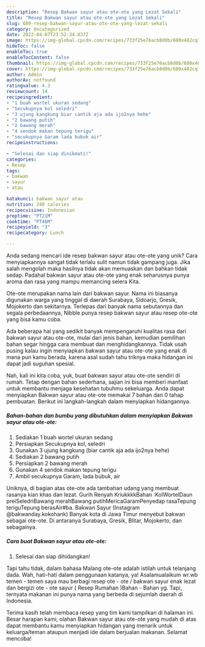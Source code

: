 ```yaml
---
description: "Resep Bakwan sayur atau ote-ote yang Lezat Sekali"
title: "Resep Bakwan sayur atau ote-ote yang Lezat Sekali"
slug: 689-resep-bakwan-sayur-atau-ote-ote-yang-lezat-sekali
category: Uncategorized
date: 2022-04-07T23:52:34.837Z
image: https://img-global.cpcdn.com/recipes/733f25e76acb8d0b/680x482cq70/bakwan-sayur-atau-ote-ote-foto-resep-utama.jpg
hideToc: false
enableToc: true
enableTocContent: false
thumbnail: https://img-global.cpcdn.com/recipes/733f25e76acb8d0b/680x482cq70/bakwan-sayur-atau-ote-ote-foto-resep-utama.jpg
cover: https://img-global.cpcdn.com/recipes/733f25e76acb8d0b/680x482cq70/bakwan-sayur-atau-ote-ote-foto-resep-utama.jpg
author: Admin
authorAv: notfound
ratingvalue: 4.3
reviewcount: 14
recipeingredient:
- "1 buah wortel ukuran sedang"
- "Secukupnya kol seledri"
- "3 ujung kangkung biar cantik aja ada ijo2nya hehe"
- "2 bawang putih"
- "2 bawang merah"
- "4 sendok makan tepung terigu"
- "secukupnya Garam lada bubuk air"
recipeinstructions:

- "Selesai dan siap dinikmati!"
categories:
- Resep
tags:
- bakwan
- sayur
- atau

katakunci: bakwan sayur atau 
nutrition: 248 calories
recipecuisine: Indonesian
preptime: "PT21M"
cooktime: "PT46M"
recipeyield: "3"
recipecategory: Lunch

---
```





Anda sedang mencari ide resep bakwan sayur atau ote-ote yang unik? Cara menyiapkannya sangat tidak terlalu sulit namun tidak gampang juga. Jika salah mengolah maka hasilnya tidak akan memuaskan dan bahkan tidak sedap. Padahal bakwan sayur atau ote-ote yang enak seharusnya punya aroma dan rasa yang mampu memancing selera Kita.





Ote-ote merupakan nama lain dari bakwan sayur. Nama ini biasanya digunakan warga yang tinggal di daerah Surabaya, Sidoarjo, Gresik, Mojokerto dan sekitarnya. Terlepas dari banyak nama sebutannya dan segala perbedaannya, Nibble punya resep bakwan sayur atau resep ote-ote yang bisa kamu coba.

Ada beberapa hal yang sedikit banyak mempengaruhi kualitas rasa dari bakwan sayur atau ote-ote, mulai dari jenis bahan, kemudian pemilihan bahan segar hingga cara membuat dan menghidangkannya. Tidak usah pusing kalau ingin menyiapkan bakwan sayur atau ote-ote yang enak di mana pun kamu berada, karena asal sudah tahu triknya maka hidangan ini dapat jadi suguhan spesial.






Nah, kali ini kita coba, yuk, buat bakwan sayur atau ote-ote sendiri di rumah. Tetap dengan bahan sederhana, sajian ini bisa memberi manfaat untuk membantu menjaga kesehatan tubuhmu sekeluarga. Anda dapat menyiapkan Bakwan sayur atau ote-ote memakai 7 bahan dan 0 tahap pembuatan. Berikut ini langkah-langkah dalam menyiapkan hidangannya.

<!--inarticleads1-->

##### Bahan-bahan dan bumbu yang dibutuhkan dalam menyiapkan Bakwan sayur atau ote-ote:

1. Sediakan 1 buah wortel ukuran sedang
1. Persiapkan Secukupnya kol, seledri
1. Gunakan 3 ujung kangkung (biar cantik aja ada ijo2nya hehe)
1. Sediakan 2 bawang putih
1. Persiapkan 2 bawang merah
1. Gunakan 4 sendok makan tepung terigu
1. Ambil secukupnya Garam, lada bubuk, air


Uniknya, di bagian atas ote-ote ada tambahan udang yang membuat rasanya kian khas dan lezat. Gurih Renyah KriukkkkBahan :KolWortelDaun preiSeledriBawang merahBawang putihMericaGaramPenyedap rasaTepung teriguTepung berasAir#ba. Bakwan Sayur (Instagram @bakwanday.kokohank) Banyak kota di Jawa Timur menyebut bakwan sebagai ote-ote. Di antaranya Surabaya, Gresik, Blitar, Mojokerto, dan sebagainya. 

<!--inarticleads2-->

##### Cara buat Bakwan sayur atau ote-ote:


1. Selesai dan siap dihidangkan!

Tapi tahu tidak, dalam bahasa Malang ote-ote adalah istilah untuk telanjang dada. Wah, hati-hati dalam penggunaan katanya, ya! Asalamualaikum wr.wb temen - temen saya mau berbagi resep ote - ote / bakwan sayur enak lezat dan bergizi ote - ote sayur ( Resep Rumahan )Bahan - Bahan yg. Tapi, ternyata makanan ini punya nama yang berbeda di sejumlah daerah di Indonesia. 

Terima kasih telah membaca resep yang tim kami tampilkan di halaman ini. Besar harapan kami, olahan Bakwan sayur atau ote-ote yang mudah di atas dapat membantu kamu menyiapkan hidangan yang menarik untuk keluarga/teman ataupun menjadi ide dalam berjualan makanan. Selamat mencoba!
